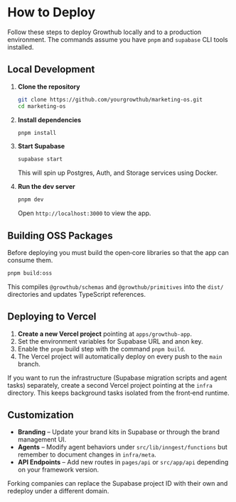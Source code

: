 # How to Deploy

Follow these steps to deploy Growthub locally and to a production environment. The commands assume you have `pnpm` and `supabase` CLI tools installed.

## Local Development

1. **Clone the repository**
   ```bash
   git clone https://github.com/yourgrowthub/marketing-os.git
   cd marketing-os
   ```

2. **Install dependencies**
   ```bash
   pnpm install
   ```

3. **Start Supabase**
   ```bash
   supabase start
   ```
   This will spin up Postgres, Auth, and Storage services using Docker.

4. **Run the dev server**
   ```bash
   pnpm dev
   ```
   Open `http://localhost:3000` to view the app.

## Building OSS Packages

Before deploying you must build the open‑core libraries so that the app can consume them.

```bash
pnpm build:oss
```

This compiles `@growthub/schemas` and `@growthub/primitives` into the `dist/` directories and updates TypeScript references.

## Deploying to Vercel

1. **Create a new Vercel project** pointing at `apps/growthub-app`.
2. Set the environment variables for Supabase URL and anon key.
3. Enable the `pnpm` build step with the command `pnpm build`.
4. The Vercel project will automatically deploy on every push to the `main` branch.

If you want to run the infrastructure (Supabase migration scripts and agent tasks) separately, create a second Vercel project pointing at the `infra` directory. This keeps background tasks isolated from the front‑end runtime.

## Customization

- **Branding** – Update your brand kits in Supabase or through the brand management UI.
- **Agents** – Modify agent behaviors under `src/lib/inngest/functions` but remember to document changes in `infra/meta`.
- **API Endpoints** – Add new routes in `pages/api` or `src/app/api` depending on your framework version.

Forking companies can replace the Supabase project ID with their own and redeploy under a different domain. 
